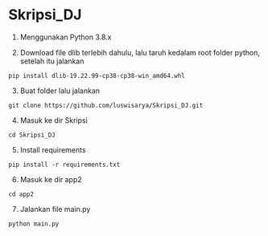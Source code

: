 # Skripsi_DJ

1. Menggunakan Python 3.8.x
 
2. Download file dlib terlebih dahulu, lalu taruh kedalam root folder python, setelah itu jalankan

```
pip install dlib-19.22.99-cp38-cp38-win_amd64.whl
```

3. Buat folder lalu jalankan

```
git clone https://github.com/luswisarya/Skripsi_DJ.git
```

4. Masuk ke dir Skripsi

```
cd Skripsi_DJ
```

5. Install requirements

```
pip install -r requirements.txt
```

6. Masuk ke dir app2

```
cd app2
```

7. Jalankan file main.py

```
python main.py
```
